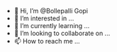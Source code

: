 - 👋 Hi, I’m @Bollepalli Gopi
- 👀 I’m interested in ...
- 🌱 I’m currently learning ...
- 💞️ I’m looking to collaborate on ...
- 📫 How to reach me ...

<!---
Bollepa/Bollepa is a ✨ special ✨ repository because its `README.md` (this file) appears on your GitHub profile.
You can click the Preview link to take a look at your changes.
--->
